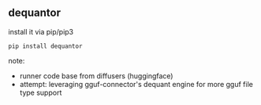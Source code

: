 ## dequantor
install it via pip/pip3
```
pip install dequantor
```

note:
- runner code base from diffusers (huggingface)
- attempt: leveraging gguf-connector's dequant engine for more gguf file type support